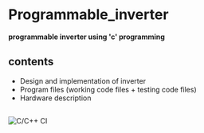 # Programmable_inverter

**programmable inverter using 'c' programming**

## contents
- Design and implementation of inverter
- Program files (working code files + testing code files)
- Hardware description

##

![C/C++ CI](https://github.com/stepin-104974-sumit/Programmable_inverter/workflows/C/C++%20CI/badge.svg)
